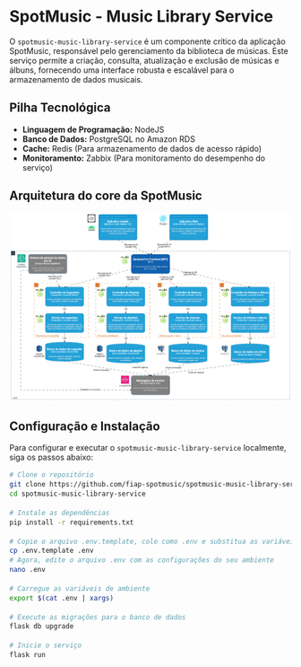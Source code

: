 # SpotMusic - Music Library Service

O `spotmusic-music-library-service` é um componente crítico da aplicação SpotMusic, responsável pelo gerenciamento da biblioteca de músicas. Este serviço permite a criação, consulta, atualização e exclusão de músicas e álbuns, fornecendo uma interface robusta e escalável para o armazenamento de dados musicais.

## Pilha Tecnológica
- **Linguagem de Programação:** NodeJS
- **Banco de Dados:** PostgreSQL no Amazon RDS
- **Cache:** Redis (Para armazenamento de dados de acesso rápido)
- **Monitoramento:** Zabbix (Para monitoramento do desempenho do serviço)

## Arquitetura do core da SpotMusic

![Diagrama da Arquitetura do core da SpotMusic](./c4-model-components.drawio.png)

## Configuração e Instalação
Para configurar e executar o `spotmusic-music-library-service` localmente, siga os passos abaixo:

```bash
# Clone o repositório
git clone https://github.com/fiap-spotmusic/spotmusic-music-library-service.git
cd spotmusic-music-library-service

# Instale as dependências
pip install -r requirements.txt

# Copie o arquivo .env.template, cole como .env e substitua as variáveis apontando para o ambiente desejado
cp .env.template .env
# Agora, edite o arquivo .env com as configurações do seu ambiente
nano .env

# Carregue as variáveis de ambiente
export $(cat .env | xargs)

# Execute as migrações para o banco de dados
flask db upgrade

# Inicie o serviço
flask run
```